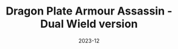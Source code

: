 ---
title: Dragon Plate Armour Assassin  - Dual Wield version
date: 2023-12
description: My most complex fold at the time. Thank you to Boice for giving me the crease pattern.
designer: Boice Wong
---